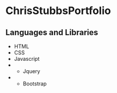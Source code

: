 # ChrisStubbsPortfolio

## Languages and Libraries
* HTML 
* CSS
* Javascript
* * Jquery
* * Bootstrap
